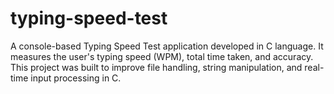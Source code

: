 # typing-speed-test
A console-based Typing Speed Test application developed in C language. It measures the user's typing speed (WPM), total time taken, and accuracy. This project was built to improve file handling, string manipulation, and real-time input processing in C.
